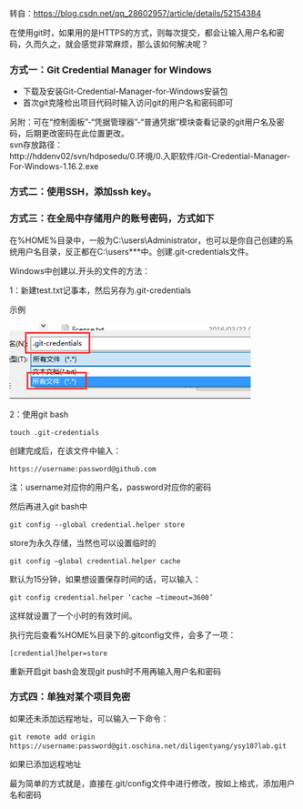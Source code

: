 转自：https://blog.csdn.net/qq_28602957/article/details/52154384

在使用git时，如果用的是HTTPS的方式，则每次提交，都会让输入用户名和密码，久而久之，就会感觉非常麻烦，那么该如何解决呢？

### 方式一：Git Credential Manager for Windows
* 下载及安装Git-Credential-Manager-for-Windows安装包  
* 首次git克隆检出项目代码时输入访问git的用户名和密码即可  

另附：可在“控制面板”-“凭据管理器”-“普通凭据”模块查看记录的git用户名及密码，后期更改密码在此位置更改。  
svn存放路径：  
http://hddenv02/svn/hdposedu/0.环境/0.入职软件/Git-Credential-Manager-For-Windows-1.16.2.exe  

### 方式二：使用SSH，添加ssh key。
### 方式三：在全局中存储用户的账号密码，方式如下
在%HOME%目录中，一般为C:\users\Administrator，也可以是你自己创建的系统用户名目录，反正都在C:\users***中。创建.git-credentials文件。

Windows中创建以.开头的文件的方法：

1：新建test.txt记事本，然后另存为.git-credentials

示例

![git记住用户名和密码](./images/git记住用户名和密码.png)

2：使用git bash

	touch .git-credentials

创建完成后，在该文件中输入：

	https://username:password@github.com

注：username对应你的用户名，password对应你的密码

然后再进入git bash中

	git config --global credential.helper store

store为永久存储，当然也可以设置临时的

	git config –global credential.helper cache

默认为15分钟，如果想设置保存时间的话，可以输入：

	git config credential.helper ‘cache –timeout=3600’

这样就设置了一个小时的有效时间。

执行完后查看%HOME%目录下的.gitconfig文件，会多了一项：

	[credential]helper=store

重新开启git bash会发现git push时不用再输入用户名和密码

### 方式四：单独对某个项目免密
如果还未添加远程地址，可以输入一下命令：

	git remote add origin https://username:password@git.oschina.net/diligentyang/ysy107lab.git 

如果已添加远程地址

最为简单的方式就是，直接在.git/config文件中进行修改，按如上格式，添加用户名和密码